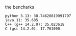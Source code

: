 the bencharks

    python 3.13: 38.74620819091797
    java 11: 35.605
    C++ (g++ 14.2.0): 35.023618
    C (gcc 14.2.0): 17.761000
